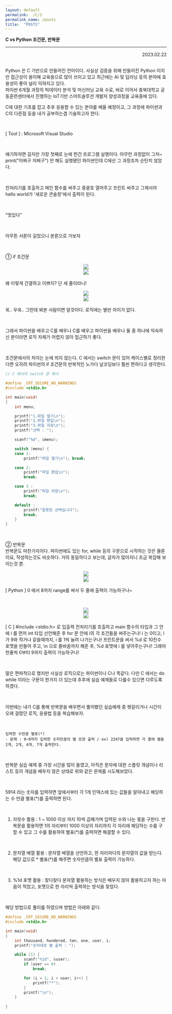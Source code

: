 ```yaml
---
layout: default
permalink:  /C/2
permalink_name: /posts
title:  "POSTS"
---
```


**C vs Python 조건문, 반복문**

---

<p style="text-align:right">2023.02.22</p>

<br>
Python 은 C 기반으로 만들어진 언어이다.
사실상 검증을 위해 만들어진 Python 이지만
접근성이 용이해 교육용으로 많이 쓰이고 있고
최근에는 AI 및 딥러닝 등의 분야에 효용성이 좋아 널리 익혀지고 있다.

<br>
파이썬 6개월 과정의 빅데이터 분석 및 머신러닝 교육 수료,
바로 이어서 충북대학교 공동훈련센터에서 진행하는
IoT기반 스마트솔루션 개발자 양성과정을 교육중에 있다.

<br>
 
C에 대한 기초를 잡고 추후 응용할 수 있는 분야를 배울 예정이고,
그 과정에 파이썬과 C의 다른점 등을 내가 공부하는겸 기술하고자 한다.

<br>

[ Tool ] : Microsoft Visual Studio

<br>

얘기하자면 길지만 가장 첫째로 눈에 띈건 프로그램 실행이다.
아무런 과정없이 그저~ print("어쩌구 저쩌구") 만 해도 실행됐던 파이썬인데
C에선 그 과정조차 순탄치 않았다.

<br>

전처리기를 호출하고 메인 함수를 써주고 중괄호 열어주고 프린트 써주고
그제서야 hello world가 '새로운 콘솔창'에서 출력이 된다.

<br>

"멋있다"

<br> 

아무튼 서론이 길었으니 본론으로 가보자

<br> 

 
① if 조건문  

<figure style="text-align:center">
<img class="image" src="https://img1.daumcdn.net/thumb/R1280x0/?scode=mtistory2&fname=https%3A%2F%2Fblog.kakaocdn.net%2Fdn%2Fo46Tg%2Fbtr0m59gake%2FCqKMNZdvYQOqVkQqHY5qU1%2Fimg.png">
<br>
<img class="image" src="https://img1.daumcdn.net/thumb/R1280x0/?scode=mtistory2&fname=https%3A%2F%2Fblog.kakaocdn.net%2Fdn%2FmKIOT%2Fbtr0nTU2alY%2FrevyeJ0QKEScfdjQkZqT0K%2Fimg.png">
<figcaption style="font-size:2px;">python 조건문 예시</figcaption>
</figure>
왜 이렇게 간결하고 이쁘지?
단 세 줄이라니!
 
<br>
 
<figure style="text-align:center">
<img class="image" src="https://img1.daumcdn.net/thumb/R1280x0/?scode=mtistory2&fname=https%3A%2F%2Fblog.kakaocdn.net%2Fdn%2Fbm5rFT%2Fbtr0pxwUaXZ%2F80uu2fT8dcsMBqlU7dR5N1%2Fimg.png">
<br>
<img class="image" src="https://img1.daumcdn.net/thumb/R1280x0/?scode=mtistory2&fname=https%3A%2F%2Fblog.kakaocdn.net%2Fdn%2FdHp07E%2Fbtr0rhmMOEg%2FKtNEZYfL8fYvJUYaskfpaK%2Fimg.png">
<figcaption style="font-size:2px;">C 조건문 예시</figcaption>
</figure>
 
욱.. 우욱..
그런데 봐본 사람이면 알것이다.
로직에는 별반 차이가 없다.

<br>

그래서 파이썬을 배우고 C를 배우나
C를 배우고 파이썬을 배우나 둘 중 하나에 익숙하신 분이라면
로직 자체가 어렵지 않아 접근하기 좋다.

<br>

조건문에서의 차이는 눈에 띄지 않는다.
C 에서는 switch 문이 있어 케이스별로 정리한다면
오히려 파이썬의 if 조건문의 반복적인 노가다 날코딩보다 
훨씬 편하다고 생각한다.


 
```c
// C 에서의 switch 문 예시

#define _CRT_SECURE_NO_WARNINGS
#include <stdio.h>

int main(void)
{
	int menu;

	printf("1.파일 열기\n");
	printf("2.파일 편집\n");
	printf("3.파일 저장\n");
	printf("선택 : ");

	scanf("%d", &menu);

	switch (menu) {
	case 1:
		printf("파일 열기\n"); break;

	case 2:
		printf("파일 편집\n");
		break;

	case 3 :
		printf("파일 저장\n");
		break;

	default :
		printf("잘못된 선택입니다");
		break;
	}
}
```

 

<br>

② 반복문  
반복문도 마찬가지이다.
파이썬에도 있는 for, while 등의 구문으로 시작하는 것은 물론이요,
작성하는것도 비슷하다.
거의 동일하다고 보는데, 글자가 많아지니 조금 복잡해 보이는것 뿐.
 
<figure style="text-align:center">
<img class="image" src="https://img1.daumcdn.net/thumb/R1280x0/?scode=mtistory2&fname=https%3A%2F%2Fblog.kakaocdn.net%2Fdn%2Fb45cOb%2Fbtr0r7dbuRU%2F0R7Bf48mbScCkibtKNk4dk%2Fimg.png">
<br>
<img class="image" src="https://img1.daumcdn.net/thumb/R1280x0/?scode=mtistory2&fname=https%3A%2F%2Fblog.kakaocdn.net%2Fdn%2Fb63qhz%2Fbtr0nOe8a9d%2FuYD3pmp3dP7nPER4ZrajY0%2Fimg.png">
<figcaption style="font-size:2px;">Python 반복문 예시</figcaption>
</figure>

[ Python ] 
0 에서 8까지 range를 써서 두 줄에 출력이 가능하구나~
 

<br>

<figure style="text-align:center">
<img class="image" src="https://img1.daumcdn.net/thumb/R1280x0/?scode=mtistory2&fname=https%3A%2F%2Fblog.kakaocdn.net%2Fdn%2FCFbex%2Fbtr0oQjbctv%2F3PwMTPJyg0gSrXZGzV9Bg0%2Fimg.png">
<br>
<img class="image" src="https://img1.daumcdn.net/thumb/R1280x0/?scode=mtistory2&fname=https%3A%2F%2Fblog.kakaocdn.net%2Fdn%2FctUJYA%2Fbtr0qr4hJWD%2FPOIVppmSW6pMIlZqECoFWk%2Fimg.png">
<figcaption style="font-size:2px;">C 반복문 예시</figcaption>
</figure>

[ C ]
#include <stdio.h> 로 입출력 전처리기를 호출하고
main 함수의 타입과 그 안에
i 를 먼저 int 타입 선언해준 후
for 문 안에 i의 각 조건들을 써주는구나!
i 는 0이고, i 가 9와 작거나 같을때까지, i 를 1씩 늘려 나가는구나!
프린트문을 써서 %d 로 10진수 포맷을 만들어 주고,
\n 으로 줄바꿈까지 해준 후, %d 포맷에 i 를 넣어주는구나!
그래야 한줄씩 0부터 9까지 출력이 가능하구나!
 

<br>

 

말은 편파적으로 했지만 사실상 로직으로는 파이썬이나 C나 똑같다.
다만 C 에서는 do while 이라는 구문이 한가지 더 있는데
추후에 실습 예제들로 다룰수 있으면 다루도록 하겠다.

 
<br>
 

 

이번에는 내가 C를 통해 반복문을 배우면서 풀어봤던 실습예제 중
헷갈리거나 시간이 오래 걸렸던 로직, 응용법 등을 복습해보자.

 
<br>
 

 
```
입력한 수만큼 별표(*)
- 문제 : 0~9까지 입력한 숫자만큼의 별 모양 출력 / ex) 2247을 입력하면 각 줄에 별을 2개, 2개, 4개, 7개 출력한다.
```

<br>

반복문 실습 예제 중 가장 시간을 많이 들였고,
아직은 문자에 대한 스플릿 개념이나 리스트 등의 개념을 배우지 않은 상태로
위와 같은 문제를 시도해보았다.

<br>

5914 라는 숫자를 입력하면 앞에서부터 각 1개 인덱스에 있는 값들을 알아내고
해당하는 수 만큼 별표(*)를 출력하면 된다.

<br>
 

1) 자릿수 활용
: 1 ~ 1000 이상 까지 10씩 곱해가며 입력된 수와 나눈 몫을 구한다.
반복문을 활용하면 1의 자리부터 1000 이상의 자리까지 각 자리에 해당하는 수를 구할 수 있고
그 수를 활용하여 별표(*)를 출력하면 해결할 수 있다.

<br>

2) 문자열 배열 활용
: 문자열 배열을 선언하고, 한 자리마다의 문자열의 값을 받는다.
해당 값으로 * 별표(*)를 해주면 숫자만큼의 별표 출력이 가능하다.

<br>

3) %1d 포맷 활용
: 찾다찾다 문자열 활용하는 방식은 배우지 않아 활용하고자 하는 마음이 적었고,
포맷으로 한 자리씩 출력하는 방식을 찾았다.

<br>

해당 방법으로 풀이를 하였으며 방법은 아래와 같다.

 
```c
#define _CRT_SECURE_NO_WARNINGS
#include <stdio.h>

int main(void)
{
	int thousand, hundered, ten, one, user, i;
	printf("숫자대로 별 출력 : ");

	while (1) {
		scanf("%1d", &user);
		if (user == 0)
			break;

		for (i = 1; i < user; i++) {
			printf("*");
		}
		printf("\n");
	}
	
}
```